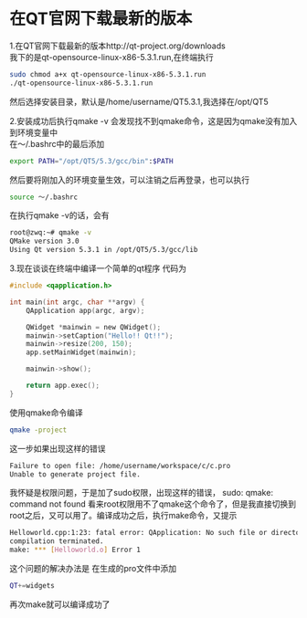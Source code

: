 # 在QT官网下载最新的版本


1.在QT官网下载最新的版本http://qt-project.org/downloads<br>
我下的是qt-opensource-linux-x86-5.3.1.run,在终端执行<br>

```sh
sudo chmod a+x qt-opensource-linux-x86-5.3.1.run
./qt-opensource-linux-x86-5.3.1.run
```

然后选择安装目录，默认是/home/username/QT5.3.1,我选择在/opt/QT5

2.安装成功后执行qmake -v 会发现找不到qmake命令，这是因为qmake没有加入到环境变量中<br>
在～/.bashrc中的最后添加<br>
```sh
export PATH="/opt/QT5/5.3/gcc/bin":$PATH
```

然后要将刚加入的环境变量生效，可以注销之后再登录，也可以执行

```sh
source ～/.bashrc
```

在执行qmake -v的话，会有

```sh
root@zwq:~# qmake -v
QMake version 3.0
Using Qt version 5.3.1 in /opt/QT5/5.3/gcc/lib
```

3.现在谈谈在终端中编译一个简单的qt程序
代码为

```c
#include <qapplication.h>

int main(int argc, char **argv) {
    QApplication app(argc, argv);

    QWidget *mainwin = new QWidget();
    mainwin->setCaption("Hello!! Qt!!");
    mainwin->resize(200, 150);
    app.setMainWidget(mainwin);

    mainwin->show();

    return app.exec();
}
```
 
使用qmake命令编译
```sh
qmake -project    
```

这一步如果出现这样的错误
```sh
Failure to open file: /home/username/workspace/c/c.pro
Unable to generate project file.
```

我怀疑是权限问题，于是加了sudo权限，出现这样的错误，
sudo: qmake: command not found
看来root权限用不了qmake这个命令了，但是我直接切换到root之后，又可以用了。编译成功之后，执行make命令，又提示
```sh
Helloworld.cpp:1:23: fatal error: QApplication: No such file or directory
compilation terminated.
make: *** [Helloworld.o] Error 1
```

这个问题的解决办法是
在生成的pro文件中添加

```sh
QT+=widgets
```

再次make就可以编译成功了